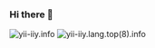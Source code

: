 ### Hi there 👋

![yii-iiy.info](https://github-readme-stats.vercel.app/api?username=yii-iiy&show_icons=true)
![yii-iiy.lang.top(8).info](https://github-readme-stats.vercel.app/api/top-langs/?username=yii-iiy&layout=compact&langs_count=8)

<!--
**yii-iiy/yii-iiy** is a ✨ _special_ ✨ repository because its `README.md` (this file) appears on your GitHub profile.

Here are some ideas to get you started:

- 🔭 I’m currently working on ...
- 🌱 I’m currently learning ...
- 👯 I’m looking to collaborate on ...
- 🤔 I’m looking for help with ...
- 💬 Ask me about ...
- 📫 How to reach me: ...
- 😄 Pronouns: ...
- ⚡ Fun fact: ...
-->


